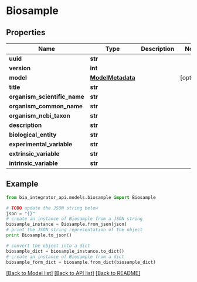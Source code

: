 # Biosample


## Properties
Name | Type | Description | Notes
------------ | ------------- | ------------- | -------------
**uuid** | **str** |  | 
**version** | **int** |  | 
**model** | [**ModelMetadata**](ModelMetadata.md) |  | [optional] 
**title** | **str** |  | 
**organism_scientific_name** | **str** |  | 
**organism_common_name** | **str** |  | 
**organism_ncbi_taxon** | **str** |  | 
**description** | **str** |  | 
**biological_entity** | **str** |  | 
**experimental_variable** | **str** |  | 
**extrinsic_variable** | **str** |  | 
**intrinsic_variable** | **str** |  | 

## Example

```python
from bia_integrator_api.models.biosample import Biosample

# TODO update the JSON string below
json = "{}"
# create an instance of Biosample from a JSON string
biosample_instance = Biosample.from_json(json)
# print the JSON string representation of the object
print Biosample.to_json()

# convert the object into a dict
biosample_dict = biosample_instance.to_dict()
# create an instance of Biosample from a dict
biosample_form_dict = biosample.from_dict(biosample_dict)
```
[[Back to Model list]](../README.md#documentation-for-models) [[Back to API list]](../README.md#documentation-for-api-endpoints) [[Back to README]](../README.md)



